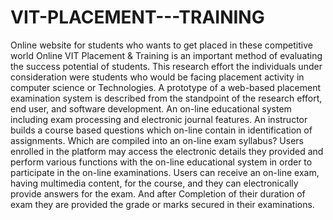 # VIT-PLACEMENT---TRAINING
Online website for students who wants to get placed in these competitive world
Online VIT Placement & Training is an important method of evaluating the success potential of
students. This research effort the individuals under consideration were students who would be
facing placement activity in computer science or Technologies. A prototype of a web-based
placement examination system is described from the standpoint of the research effort, end user, and
software development.
An on-line educational system including exam processing and electronic journal features. An
instructor builds a course based questions which on-line contain in identification of assignments.
Which are compiled into an on-line exam syllabus?
Users enrolled in the platform may access the electronic details they provided and perform various
functions with the on-line educational system in order to participate in the on-line examinations.
Users can receive an on-line exam, having multimedia content, for the course, and they can
electronically provide answers for the exam. And after Completion of their duration of exam they
are provided the grade or marks secured in their examinations.
